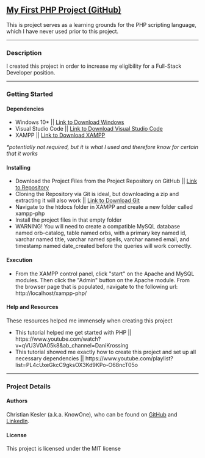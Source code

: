 <html>
<h2><a target='blank' href="https://github.com/christian-kesler/xampp-php">My First PHP Project (GitHub)</a></h2>
<p>
This is project serves as a learning grounds for the PHP scripting language, which I have never used prior to this project.  
</p>

<hr>
<h3>Description</h3>
<p>
I created this project in order to increase my eligibility for a Full-Stack Developer position.  
</p>

<hr>
<h3>Getting Started</h3>
<h4>Dependencies</h4>
<ul>
<li>
Windows 10* || <a target='blank' href='https://www.microsoft.com/en-us/software-download/windows10'>Link to Download Windows</a>
</li>
<li>
Visual Studio Code || <a target='blank' href='https://code.visualstudio.com/download'>Link to Download Visual Studio Code</a>
</li>
<li>
XAMPP || <a target='blank' href='https://www.apachefriends.org/download.html'>Link to Download XAMPP</a>
</li>
</ul>
<p><i>*potentially not required, but it is what I used and therefore know for certain that it works</i></p>

<h4>Installing</h4>
<ul>
<li>
Download the Project Files from the Project Repository on GitHub || <a target='blank' href='https://github.com/christian-kesler/knowones-website-of-everything'>Link to Repository</a>
</li>
<li>
Cloning the Repository via Git is ideal, but downloading a zip and extracting it will also work || <a target='blank' href='https://git-scm.com/downloads'>Link to Download Git</a>
</li>
<li>Navigate to the htdocs folder in XAMPP and create a new folder called xampp-php</li>
<li>Install the project files in that empty folder</li>
<li>WARNING!  You will need to create a compatible MySQL database named orb-catalog, table named orbs, with a primary key named id, varchar named title, varchar named spells, varchar named email, and timestamp named date_created before the queries will work correctly.  </li>
</ul>

<h4>Execution</h4>
<ul>
<li>From the XAMPP control panel, click "start" on the Apache and MySQL modules.  Then click the "Admin" button on the Apache module.  From the browser page that is populated, navigate to the following url: http://localhost/xampp-php/ 
</li>
</li>
</ul>

<h4>Help and Resources</h4>
<p>
These resources helped me immensely when creating this project
<ul>
<li>
This tutorial helped me get started with PHP || https://www.youtube.com/watch?v=qVU3V0A05k8&ab_channel=DaniKrossing
</li>
<li>
This tutorial showed me exactly how to create this project and set up all necessary dependencies || https://www.youtube.com/playlist?list=PL4cUxeGkcC9gksOX3Kd9KPo-O68ncT05o
</li>
</ul>
</p>

<hr>
<h3>Project Details</h3>

<h4>Authors</h4>
<p>
Christian Kesler (a.k.a. KnowOne), who can be found on <a target='blank' href='https://github.com/christian-kesler'>GitHub</a> and <a target='blank' href='https://www.linkedin.com/in/christian-kesler/'>LinkedIn</a>.  
</p>

<h4>License</h4>
<p>
This project is licensed under the MIT license
</p>

</html>
